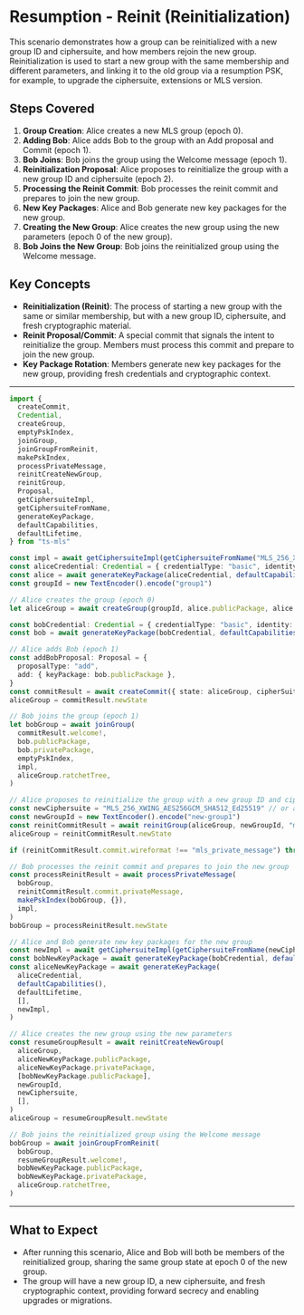 # Resumption - Reinit (Reinitialization)

This scenario demonstrates how a group can be reinitialized with a new group ID and ciphersuite, and how members rejoin the new group. Reinitialization is used to start a new group with the same membership and different parameters, and linking it to the old group via a resumption PSK, for example, to upgrade the ciphersuite, extensions or MLS version.

## Steps Covered

1. **Group Creation**: Alice creates a new MLS group (epoch 0).
2. **Adding Bob**: Alice adds Bob to the group with an Add proposal and Commit (epoch 1).
3. **Bob Joins**: Bob joins the group using the Welcome message (epoch 1).
4. **Reinitialization Proposal**: Alice proposes to reinitialize the group with a new group ID and ciphersuite (epoch 2).
5. **Processing the Reinit Commit**: Bob processes the reinit commit and prepares to join the new group.
6. **New Key Packages**: Alice and Bob generate new key packages for the new group.
7. **Creating the New Group**: Alice creates the new group using the new parameters (epoch 0 of the new group).
8. **Bob Joins the New Group**: Bob joins the reinitialized group using the Welcome message.

## Key Concepts

- **Reinitialization (Reinit)**: The process of starting a new group with the same or similar membership, but with a new group ID, ciphersuite, and fresh cryptographic material.
- **Reinit Proposal/Commit**: A special commit that signals the intent to reinitialize the group. Members must process this commit and prepare to join the new group.
- **Key Package Rotation**: Members generate new key packages for the new group, providing fresh credentials and cryptographic context.

---

```typescript
import {
  createCommit,
  Credential,
  createGroup,
  emptyPskIndex,
  joinGroup,
  joinGroupFromReinit,
  makePskIndex,
  processPrivateMessage,
  reinitCreateNewGroup,
  reinitGroup,
  Proposal,
  getCiphersuiteImpl,
  getCiphersuiteFromName,
  generateKeyPackage,
  defaultCapabilities,
  defaultLifetime,
} from "ts-mls"

const impl = await getCiphersuiteImpl(getCiphersuiteFromName("MLS_256_XWING_AES256GCM_SHA512_Ed25519"))
const aliceCredential: Credential = { credentialType: "basic", identity: new TextEncoder().encode("alice") }
const alice = await generateKeyPackage(aliceCredential, defaultCapabilities(), defaultLifetime, [], impl)
const groupId = new TextEncoder().encode("group1")

// Alice creates the group (epoch 0)
let aliceGroup = await createGroup(groupId, alice.publicPackage, alice.privatePackage, [], impl)

const bobCredential: Credential = { credentialType: "basic", identity: new TextEncoder().encode("bob") }
const bob = await generateKeyPackage(bobCredential, defaultCapabilities(), defaultLifetime, [], impl)

// Alice adds Bob (epoch 1)
const addBobProposal: Proposal = {
  proposalType: "add",
  add: { keyPackage: bob.publicPackage },
}
const commitResult = await createCommit({ state: aliceGroup, cipherSuite: impl }, { extraProposals: [addBobProposal] })
aliceGroup = commitResult.newState

// Bob joins the group (epoch 1)
let bobGroup = await joinGroup(
  commitResult.welcome!,
  bob.publicPackage,
  bob.privatePackage,
  emptyPskIndex,
  impl,
  aliceGroup.ratchetTree,
)

// Alice proposes to reinitialize the group with a new group ID and ciphersuite
const newCiphersuite = "MLS_256_XWING_AES256GCM_SHA512_Ed25519" // or another supported ciphersuite
const newGroupId = new TextEncoder().encode("new-group1")
const reinitCommitResult = await reinitGroup(aliceGroup, newGroupId, "mls10", newCiphersuite, [], impl)
aliceGroup = reinitCommitResult.newState

if (reinitCommitResult.commit.wireformat !== "mls_private_message") throw new Error("Expected private message")

// Bob processes the reinit commit and prepares to join the new group
const processReinitResult = await processPrivateMessage(
  bobGroup,
  reinitCommitResult.commit.privateMessage,
  makePskIndex(bobGroup, {}),
  impl,
)
bobGroup = processReinitResult.newState

// Alice and Bob generate new key packages for the new group
const newImpl = await getCiphersuiteImpl(getCiphersuiteFromName(newCiphersuite))
const bobNewKeyPackage = await generateKeyPackage(bobCredential, defaultCapabilities(), defaultLifetime, [], newImpl)
const aliceNewKeyPackage = await generateKeyPackage(
  aliceCredential,
  defaultCapabilities(),
  defaultLifetime,
  [],
  newImpl,
)

// Alice creates the new group using the new parameters
const resumeGroupResult = await reinitCreateNewGroup(
  aliceGroup,
  aliceNewKeyPackage.publicPackage,
  aliceNewKeyPackage.privatePackage,
  [bobNewKeyPackage.publicPackage],
  newGroupId,
  newCiphersuite,
  [],
)
aliceGroup = resumeGroupResult.newState

// Bob joins the reinitialized group using the Welcome message
bobGroup = await joinGroupFromReinit(
  bobGroup,
  resumeGroupResult.welcome!,
  bobNewKeyPackage.publicPackage,
  bobNewKeyPackage.privatePackage,
  aliceGroup.ratchetTree,
)
```

---

## What to Expect

- After running this scenario, Alice and Bob will both be members of the reinitialized group, sharing the same group state at epoch 0 of the new group.
- The group will have a new group ID, a new ciphersuite, and fresh cryptographic context, providing forward secrecy and enabling upgrades or migrations.
